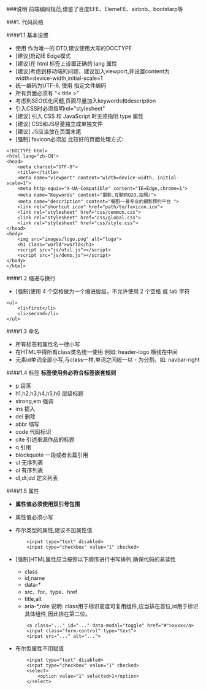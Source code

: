###说明
前端编码规范,借鉴了百度EFE、ElemeFE、airbnb、bootstarp等

###1. 代码风格

####1.1 基本设置
- 使用 <!DOCTYPE html> 作为唯一的 DTD,建议使用大写的DOCTYPE
- [建议]启动IE Edge模式
- [建议]在 html 标签上设置正确的 lang 属性
- [建议]考虑到移动端的问题，建议加入viewport,并设置content为width=device-width,initial-scale=1
- 统一编码为UTF-8, 使用 <meta charset="UTF-8" /> 指定文件编码
- 所有页面必须有 "< title >"
- 考虑到SEO优化问题,页面尽量加入keywords和description
- 引入CSS时必须指明rel="stylesheet"
- [建议] 引入 CSS 和 JavaScript 时无须指明 type 属性
- [建议] CSS和JS尽量独立成单独文件
- [建议] JS应当放在页面末尾
- [强制] favicon必须加
比较好的页面处理方式:
```
<!DOCTYPE html>
<html lang="zh-CN">
<head>
	<meta charset="UTF-8">
	<title></title>
	<meta name="viewport" content="width=device-width, initial-scale=1">
	<meta http-equiv="X-UA-Compatible" content="IE=Edge,chrome=1">
	<meta name="Keywords" content="摄影,互联网O2O,拍照/">
	<meta name="description" content="喔图——最专业的摄影预约平台 ">
	<link rel="shortcut icon" href="path/to/favicon.ico">
	<link rel="stylesheet" href="css/common.css">
	<link rel="stylesheet" href="css/global.css">
	<link rel="stylesheet" href="css/style.css">
</head>
<body>
	<img src="images/logo.png" alt="logo">
	<h1 class="world">world</h1>
	<script src="js/util.js"></script>
	<script src="js/demo.js"></script>
</body>
</html>
```

####1.2 缩进与换行
- [强制]使用 4 个空格做为一个缩进层级，不允许使用 2 个空格 或 tab 字符

```
<ul>
    <li>first</li>
    <li>second</li>
</ul>
```

####1.3 命名
- 所有标签和属性名一律小写
- 在HTML中得所有class类名统一使用   例如: header-logo   横线在中间
- 元素id单词全部小写,与class一样,单词之间统一以 - 为分割。如: navbar-right

####1.4 标签
**标签使用务必符合标签嵌套规则**
- p 段落
- h1,h2,h3,h4,h5,h6 层级标题
- strong,em 强调
- ins 插入
- del 删除
- abbr 缩写
- code 代码标识
- cite 引述来源作品的标题
- q 引用
- blockquote 一段或者长篇引用
- ul 无序列表
- ol 有序列表
- dl,dt,dd 定义列表

####1.5 属性
- **属性值必须使用双引号包围**
- 属性值必须小写
- 布尔类型的属性,建议不加属性值
	
	```
		<input type="text" disabled>
		<input type="checkbox" value="1" checked>
	```

- [强制]HTML属性应当按照以下顺序进行书写排列,确保代码的易读性
	- class
	- id,name
	- data-*
	- src、for、type、href
	- title,alt
	- aria-*,role
 	说明: class用于标识高度可复用组件,应当排在首位,id用于标识具体组件,因此排在第二位。
 	```
		<a class="..." id="..." data-modal="toggle" href="#">xxxx</a>
		<input class="form-control" type="text">
		<input src="..." alt="...">
 	```

- 布尔型属性不用赋值
	```
		<input type="text" disabled>
		<input type="checkbox" value="1" checked>
		<select>
			<option value="1" selected>1</option>
		</select>
	```

